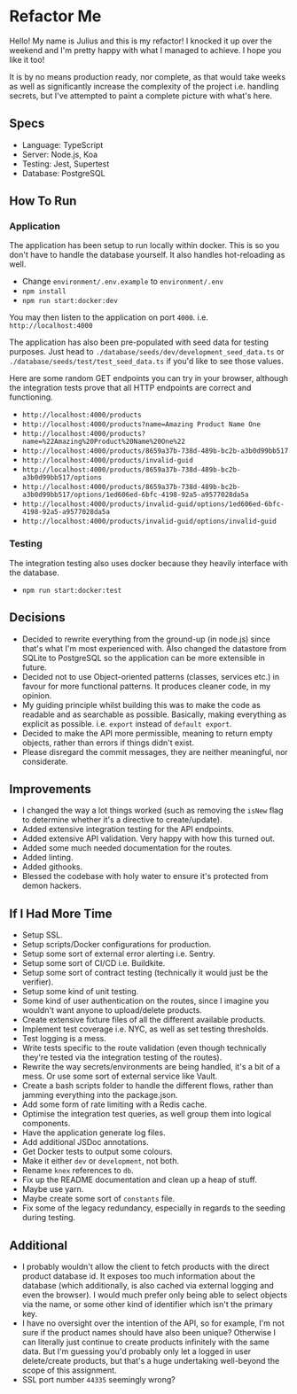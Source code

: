 # Refactor Me

Hello! My name is Julius and this is my refactor! I knocked it up over the weekend and I'm pretty happy with what I managed to achieve. I hope you like it too!

It is by no means production ready, nor complete, as that would take weeks as well as significantly increase the complexity of the project i.e. handling secrets, but I've attempted to paint a complete picture with what's here.

## Specs

- Language: TypeScript
- Server: Node.js, Koa
- Testing: Jest, Supertest
- Database: PostgreSQL

## How To Run

### Application

The application has been setup to run locally within docker. This is so you don't have to handle the database yourself. It also handles hot-reloading as well.

- Change `environment/.env.example` to `environment/.env`
- `npm install`
- `npm run start:docker:dev`

You may then listen to the application on port `4000`. i.e. `http://localhost:4000`

The application has also been pre-populated with seed data for testing purposes. Just head to `./database/seeds/dev/development_seed_data.ts` or `./database/seeds/test/test_seed_data.ts` if you'd like to see those values.

Here are some random GET endpoints you can try in your browser, although the integration tests prove that all HTTP endpoints are correct and functioning.

- `http://localhost:4000/products`
- `http://localhost:4000/products?name=Amazing Product Name One`
- `http://localhost:4000/products?name=%22Amazing%20Product%20Name%20One%22`
- `http://localhost:4000/products/8659a37b-738d-489b-bc2b-a3b0d99bb517`
- `http://localhost:4000/products/invalid-guid`
- `http://localhost:4000/products/8659a37b-738d-489b-bc2b-a3b0d99bb517/options`
- `http://localhost:4000/products/8659a37b-738d-489b-bc2b-a3b0d99bb517/options/1ed606ed-6bfc-4198-92a5-a9577028da5a`
- `http://localhost:4000/products/invalid-guid/options/1ed606ed-6bfc-4198-92a5-a9577028da5a`
- `http://localhost:4000/products/invalid-guid/options/invalid-guid`

### Testing

The integration testing also uses docker because they heavily interface with the database.

- `npm run start:docker:test`

## Decisions

- Decided to rewrite everything from the ground-up (in node.js) since that's what I'm most experienced with. Also changed the datastore from SQLite to PostgreSQL so the application can be more extensible in future.
- Decided not to use Object-oriented patterns (classes, services etc.) in favour for more functional patterns. It produces cleaner code, in my opinion.
- My guiding principle whilst building this was to make the code as readable and as searchable as possible. Basically, making everything as explicit as possible. i.e. `export` instead of `default export`.
- Decided to make the API more permissible, meaning to return empty objects, rather than errors if things didn't exist.
- Please disregard the commit messages, they are neither meaningful, nor considerate.

## Improvements

- I changed the way a lot things worked (such as removing the `isNew` flag to determine whether it's a directive to create/update).
- Added extensive integration testing for the API endpoints.
- Added extensive API validation. Very happy with how this turned out.
- Added some much needed documentation for the routes.
- Added linting.
- Added githooks.
- Blessed the codebase with holy water to ensure it's protected from demon hackers.

## If I Had More Time

- Setup SSL.
- Setup scripts/Docker configurations for production.
- Setup some sort of external error alerting i.e. Sentry.
- Setup some sort of CI/CD i.e. Buildkite.
- Setup some sort of contract testing (technically it would just be the verifier).
- Setup some kind of unit testing.
- Some kind of user authentication on the routes, since I imagine you wouldn't want anyone to upload/delete products.
- Create extensive fixture files of all the different available products.
- Implement test coverage i.e. NYC, as well as set testing thresholds.
- Test logging is a mess.
- Write tests specific to the route validation (even though technically they're tested via the integration testing of the routes).
- Rewrite the way secrets/environments are being handled, it's a bit of a mess. Or use some sort of external service like Vault.
- Create a bash scripts folder to handle the different flows, rather than jamming everything into the package.json.
- Add some form of rate limiting with a Redis cache.
- Optimise the integration test queries, as well group them into logical components.
- Have the application generate log files.
- Add additional JSDoc annotations.
- Get Docker tests to output some colours.
- Make it either `dev` or `development`, not both.
- Rename `knex` references to `db`.
- Fix up the README documentation and clean up a heap of stuff.
- Maybe use yarn.
- Maybe create some sort of `constants` file.
- Fix some of the legacy redundancy, especially in regards to the seeding during testing.

## Additional

- I probably wouldn't allow the client to fetch products with the direct product database id. It exposes too much information about the database (which additionally, is also cached via external logging and even the browser). I would much prefer only being able to select objects via the name, or some other kind of identifier which isn't the primary key.
- I have no oversight over the intention of the API, so for example, I'm not sure if the product names should have also been unique? Otherwise I can literally just continue to create products infinitely with the same data. But I'm guessing you'd probably only let a logged in user delete/create products, but that's a huge undertaking well-beyond the scope of this assignment.
- SSL port number `44335` seemingly wrong?
